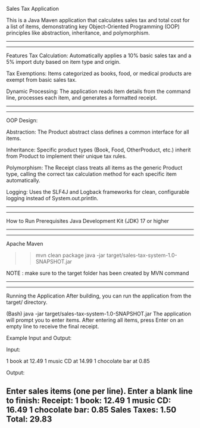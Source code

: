 Sales Tax Application

This is a Java Maven application that calculates sales tax and total cost for a list of items, demonstrating key Object-Oriented Programming (OOP) principles like abstraction, inheritance, and polymorphism.

***********************************************

***********************************************

Features
Tax Calculation: Automatically applies a 10% basic sales tax and a 5% import duty based on item type and origin.

Tax Exemptions: Items categorized as books, food, or medical products are exempt from basic sales tax.

Dynamic Processing: The application reads item details from the command line, processes each item, and generates a formatted receipt.

***********************************************

***********************************************


OOP Design:

Abstraction: The Product abstract class defines a common interface for all items.

Inheritance: Specific product types (Book, Food, OtherProduct, etc.) inherit from Product to implement their unique tax rules.

Polymorphism: The Receipt class treats all items as the generic Product type, calling the correct tax calculation method for each specific item automatically.

Logging: Uses the SLF4J and Logback frameworks for clean, configurable logging instead of System.out.println.

***********************************************

***********************************************

How to Run
Prerequisites
Java Development Kit (JDK) 17 or higher

***********************************************

***********************************************

Apache Maven

>> mvn clean package
>> java -jar target/sales-tax-system-1.0-SNAPSHOT.jar

NOTE : make sure to the target folder has been created by MVN command 

***********************************************


***********************************************

Running the Application
After building, you can run the application from the target/ directory.

(Bash)
java -jar target/sales-tax-system-1.0-SNAPSHOT.jar
The application will prompt you to enter items. After entering all items, press Enter on an empty line to receive the final receipt.

Example Input and Output:

Input:

1 book at 12.49
1 music CD at 14.99
1 chocolate bar at 0.85

Output:

Enter sales items (one per line). Enter a blank line to finish:
Receipt:
1 book: 12.49
1 music CD: 16.49
1 chocolate bar: 0.85
Sales Taxes: 1.50
Total: 29.83
--------------------